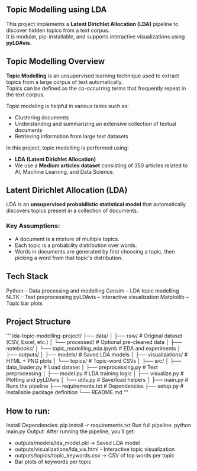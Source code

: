 ## Topic Modelling using LDA

This project implements a **Latent Dirichlet Allocation (LDA)** pipeline to discover hidden topics from a text corpus.  
It is modular, pip-installable, and supports interactive visualizations using **pyLDAvis**.

## Topic Modelling Overview

**Topic Modelling** is an unsupervised learning technique used to extract topics from a large corpus of text automatically.  
Topics can be defined as the co-occurring terms that frequently repeat in the text corpus.

Topic modeling is helpful in various tasks such as:
- Clustering documents
- Understanding and summarizing an extensive collection of textual documents
- Retrieving information from large text datasets

In this project, topic modelling is performed using:
- **LDA (Latent Dirichlet Allocation)**
- We use a **Medium articles dataset** consisting of 350 articles related to AI, Machine Learning, and Data Science.


## Latent Dirichlet Allocation (LDA)

LDA is an **unsupervised probabilistic statistical model** that automatically discovers topics present in a collection of documents.

### Key Assumptions:
- A document is a mixture of multiple topics.
- Each topic is a probability distribution over words.
- Words in documents are generated by first choosing a topic, then picking a word from that topic's distribution.


## Tech Stack
Python – Data processing and modelling
Gensim – LDA topic modelling
NLTK – Text preprocessing
pyLDAvis – Interactive visualization
Matplotlib – Topic bar plots

## Project Structure

''' lda-topic-modelling-project/
├── data/
│ ├── raw/ # Original dataset (CSV, Excel, etc.)
│ └── processed/ # Optional pre-cleaned data
│
├── notebooks/
│ └── topic_modelling_eda.ipynb # EDA and experiments
│
├── outputs/
│ ├── models/ # Saved LDA models
│ ├── visualizations/ # HTML + PNG plots
│ └── topics/ # Topic-word CSVs
│
├── src/
│ ├── data_loader.py # Load dataset
│ ├── preprocessing.py # Text preprocessing
│ ├── model.py # LDA training logic
│ ├── visualize.py # Plotting and pyLDAvis
│ └── utils.py # Save/load helpers
│
├── main.py # Runs the pipeline
├── requirements.txt # Dependencies
├── setup.py # Installable package definition
└── README.md ''' 

## How to run:

Install Dependencies: pip install -r requirements.txt
Run full pipeline: python main.py
Output: After running the pipeline, you’ll get:
- outputs/models/lda_model.pkl → Saved LDA model
- outputs/visualizations/lda_vis.html - Interactive topic visualization
- outputs/topics/topic_keywords.csv → CSV of top words per topic
- Bar plots of keywords per topic